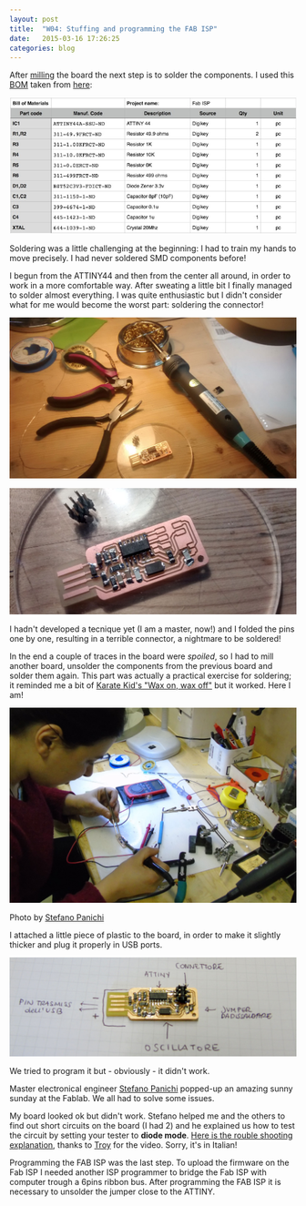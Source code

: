 ```yaml
---
layout: post
title:  "W04: Stuffing and programming the FAB ISP"
date:   2015-03-16 17:26:25
categories: blog
---
```




After [milling](http://bettygorf.github.io/blog/2015/03/15/01.html) the board the next step is to solder the components.
I used this [BOM](http://en.wikipedia.org/wiki/Bill_of_materials) taken from [here](http://fabacademy.org/archives/2014/students/basile.fiore/classes/04_electronics_production.html): 

![01](/img/week-04/fabisp_bom.jpg) 

Soldering was a little challenging at the beginning: I had to train my hands to move precisely. I had never soldered SMD components before!

I begun from the ATTINY44 and then from the center all around, in order to work in a more comfortable way. After sweating a little bit I finally managed to solder almost everything. I was quite enthusiastic but I didn't consider what for me would become the worst part: soldering the connector! 

![02](/img/week-04/11.jpg) 

![03](/img/week-04/12.jpg) 

I hadn't developed a tecnique yet (I am a master, now!) and I folded the pins one by one, resulting in a terrible connector, a nightmare to be soldered!
 
In the end a couple of traces in the board were *spoiled*, so I had to mill another board, unsolder the components from the previous board and solder them again. This part was actually a practical exercise for soldering; it reminded me a bit of [Karate Kid's "Wax on, wax off"](https://www.youtube.com/watch?v=fULNUr0rvEc) but it worked.
Here I am!

![04](/img/week-04/10.jpg) 

Photo by [Stefano Panichi](https://twitter.com/StefanoPanichi)

I attached a little piece of plastic to the board, in order to make it slightly thicker and plug it properly in USB ports.

![03](/img/week-04/13.jpg) 

We tried to program it but - obviously - it didn't work. 

Master electronical engineer [Stefano Panichi](https://twitter.com/StefanoPanichi) popped-up an amazing sunny sunday at the Fablab. We all had to solve some issues. 

My board looked ok but didn't work. Stefano helped me and the others to find out short circuits on the board (I had 2) and he explained us how to test the circuit by setting your tester to **diode mode**. [Here is the rouble shooting explanation](https://plus.google.com/+TroyNachtigallDesign/posts/ZypkDPMeN24), thanks to [Troy](http://fabacademy.org/archives/2015/eu/students/nachtigall.troy_robert/) for the video. Sorry, it's in Italian!

Programming the FAB ISP was the last step.
To upload the firmware on the Fab ISP I needed another ISP programmer to bridge the Fab ISP with computer trough a 6pins ribbon bus. 
After programming the FAB ISP it is necessary to unsolder the jumper close to the ATTINY.









